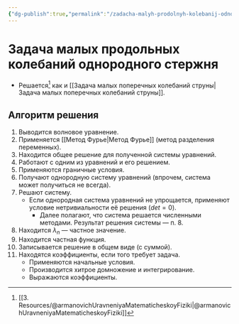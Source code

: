 ```yaml
---
{"dg-publish":true,"permalink":"/zadacha-malyh-prodolnyh-kolebanij-odnorodnogo-sterzhnya/","dgHomeLink":true,"dgPassFrontmatter":false,"dgShowLocalGraph":true,"dgShowBacklinks":true}
---
```



# Задача малых продольных колебаний однородного стержня

- Решается[^1] как и [[Задача малых поперечных колебаний струны|Задача малых поперечных колебаний струны]].

## Алгоритм решения

1. Выводится волновое уравнение.
2. Применяется [[Метод Фурье|Метод Фурье]] (метод разделения переменных).
3. Находится общее решение для полученной системы уравнений.
4. Работают с одним из уравнений и его решением.
5. Применяются граничные условия.
6. Получают однородную систему уравнений (впрочем, система может получиться не всегда).
7. Решают систему.
	- Если однородная система уравнений не упрощается, применяют условие нетривиальности её решения ($det=0$).
		- Далее полагают, что система решается численными методами. Результат решения системы — п. 8.
8. Находится $\lambda_n$ — частное значение.
9. Находится частная функция.
10. Записывается решение в общем виде (с суммой).
11. Находятся коэффициенты, если того требует задача.
	- Применяются начальные условия.
	- Производится хитрое домножение и интегрирование.
	- Выражаются коэффициенты.

[^1]: [[3. Resources/@armanovichUravneniyaMatematicheskoyFiziki|@armanovichUravneniyaMatematicheskoyFiziki]]